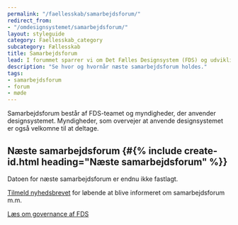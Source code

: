 ```yaml
---
permalink: "/faellesskab/samarbejdsforum/"
redirect_from:
- "/omdesignsystemet/samarbejdsforum/"
layout: styleguide
category: Faellesskab_category
subcategory: Fællesskab
title: Samarbejdsforum
lead: I forummet sparrer vi om Det Fælles Designsystem (FDS) og udviklingen fremadrettet.
description: "Se hvor og hvornår næste samarbejdsforum holdes."
tags:
- samarbejdsforum
- forum
- møde
---
```


Samarbejdsforum består af FDS-teamet og myndigheder, der anvender designsystemet. Myndigheder, som overvejer at anvende designsystemet er også velkomne til at deltage.

## Næste samarbejdsforum {#{% include create-id.html heading="Næste samarbejdsforum" %}}

Datoen for næste samarbejdsforum er endnu ikke fastlagt.

<a href="/faellesskab/nyhedsmail/">Tilmeld nyhedsbrevet</a> for løbende at blive informeret om samarbejdsforum m.m.

<a href="/faellesskab/governance/">Læs om governance af FDS</a>